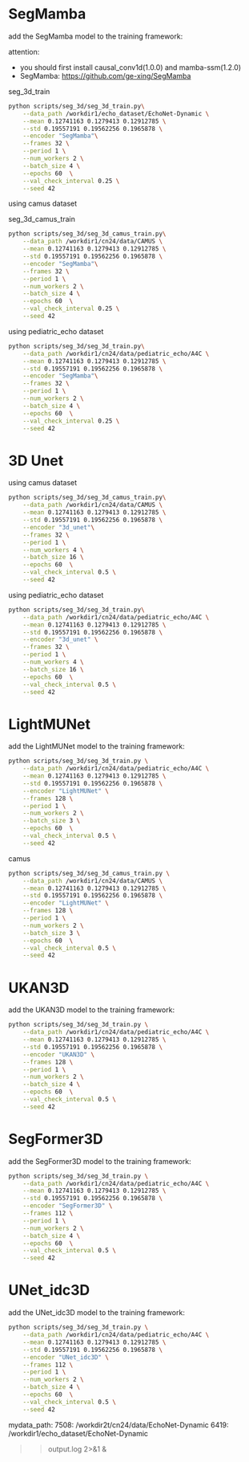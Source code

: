 # SegMamba

add the SegMamba model to the training framework:

attention:
- you should first install causal_conv1d(1.0.0) and mamba-ssm(1.2.0) 
- SegMamba: https://github.com/ge-xing/SegMamba

seg_3d_train

```bash
python scripts/seg_3d/seg_3d_train.py\
    --data_path /workdir1/echo_dataset/EchoNet-Dynamic \
    --mean 0.12741163 0.1279413 0.12912785 \
    --std 0.19557191 0.19562256 0.1965878 \
    --encoder "SegMamba"\
    --frames 32 \
    --period 1 \
    --num_workers 2 \
    --batch_size 4 \
    --epochs 60  \
    --val_check_interval 0.25 \
    --seed 42
```

using camus dataset

seg_3d_camus_train
```bash
python scripts/seg_3d/seg_3d_camus_train.py\
    --data_path /workdir1/cn24/data/CAMUS \
    --mean 0.12741163 0.1279413 0.12912785 \
    --std 0.19557191 0.19562256 0.1965878 \
    --encoder "SegMamba"\
    --frames 32 \
    --period 1 \
    --num_workers 2 \
    --batch_size 4 \
    --epochs 60  \
    --val_check_interval 0.25 \
    --seed 42
```


using pediatric_echo dataset
```bash
python scripts/seg_3d/seg_3d_train.py\
    --data_path /workdir1/cn24/data/pediatric_echo/A4C \
    --mean 0.12741163 0.1279413 0.12912785 \
    --std 0.19557191 0.19562256 0.1965878 \
    --encoder "SegMamba"\
    --frames 32 \
    --period 1 \
    --num_workers 2 \
    --batch_size 4 \
    --epochs 60  \
    --val_check_interval 0.25 \
    --seed 42
```


# 3D Unet

using camus dataset

```bash
python scripts/seg_3d/seg_3d_camus_train.py\
    --data_path /workdir1/cn24/data/CAMUS \
    --mean 0.12741163 0.1279413 0.12912785 \
    --std 0.19557191 0.19562256 0.1965878 \
    --encoder "3d_unet"\
    --frames 32 \
    --period 1 \
    --num_workers 4 \
    --batch_size 16 \
    --epochs 60  \
    --val_check_interval 0.5 \
    --seed 42
```


using pediatric_echo dataset

```bash
python scripts/seg_3d/seg_3d_train.py\
    --data_path /workdir1/cn24/data/pediatric_echo/A4C \
    --mean 0.12741163 0.1279413 0.12912785 \
    --std 0.19557191 0.19562256 0.1965878 \
    --encoder "3d_unet" \
    --frames 32 \
    --period 1 \
    --num_workers 4 \
    --batch_size 16 \
    --epochs 60  \
    --val_check_interval 0.5 \
    --seed 42
```


# LightMUNet

add the LightMUNet model to the training framework:

```bash
python scripts/seg_3d/seg_3d_train.py \
    --data_path /workdir1/cn24/data/pediatric_echo/A4C \
    --mean 0.12741163 0.1279413 0.12912785 \
    --std 0.19557191 0.19562256 0.1965878 \
    --encoder "LightMUNet" \
    --frames 128 \
    --period 1 \
    --num_workers 2 \
    --batch_size 3 \
    --epochs 60  \
    --val_check_interval 0.5 \
    --seed 42
```
camus
```bash
python scripts/seg_3d/seg_3d_camus_train.py \
    --data_path /workdir1/cn24/data/CAMUS \
    --mean 0.12741163 0.1279413 0.12912785 \
    --std 0.19557191 0.19562256 0.1965878 \
    --encoder "LightMUNet" \
    --frames 128 \
    --period 1 \
    --num_workers 2 \
    --batch_size 3 \
    --epochs 60  \
    --val_check_interval 0.5 \
    --seed 42
```



# UKAN3D

add the UKAN3D model to the training framework:

```bash
python scripts/seg_3d/seg_3d_train.py \
    --data_path /workdir1/cn24/data/pediatric_echo/A4C \
    --mean 0.12741163 0.1279413 0.12912785 \
    --std 0.19557191 0.19562256 0.1965878 \
    --encoder "UKAN3D" \
    --frames 128 \
    --period 1 \
    --num_workers 2 \
    --batch_size 4 \
    --epochs 60  \
    --val_check_interval 0.5 \
    --seed 42
```

# SegFormer3D

add the SegFormer3D model to the training framework:

```bash
python scripts/seg_3d/seg_3d_train.py \
    --data_path /workdir1/cn24/data/pediatric_echo/A4C \
    --mean 0.12741163 0.1279413 0.12912785 \
    --std 0.19557191 0.19562256 0.1965878 \
    --encoder "SegFormer3D" \
    --frames 112 \
    --period 1 \
    --num_workers 2 \
    --batch_size 4 \
    --epochs 60  \
    --val_check_interval 0.5 \
    --seed 42
```

# UNet_idc3D

add the UNet_idc3D model to the training framework:

```bash
python scripts/seg_3d/seg_3d_train.py \
    --data_path /workdir1/cn24/data/pediatric_echo/A4C \
    --mean 0.12741163 0.1279413 0.12912785 \
    --std 0.19557191 0.19562256 0.1965878 \
    --encoder "UNet_idc3D" \
    --frames 112 \
    --period 1 \
    --num_workers 2 \
    --batch_size 4 \
    --epochs 60  \
    --val_check_interval 0.5 \
    --seed 42
```


mydata_path: 7508: /workdir2t/cn24/data/EchoNet-Dynamic 
             6419: /workdir1/echo_dataset/EchoNet-Dynamic

>>output.log 2>&1 &
